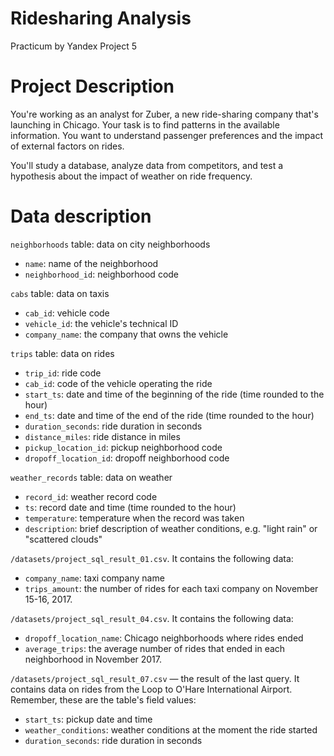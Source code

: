 # Ridesharing Analysis
Practicum by Yandex Project 5

# Project Description
You're working as an analyst for Zuber, a new ride-sharing company that's launching in Chicago. Your task is to find patterns in the available information. You want to understand passenger preferences and the impact of external factors on rides.

You'll study a database, analyze data from competitors, and test a hypothesis about the impact of weather on ride frequency.

# Data description
`neighborhoods` table: data on city neighborhoods
* `name`: name of the neighborhood
* `neighborhood_id`: neighborhood code

`cabs` table: data on taxis
* `cab_id`: vehicle code
* `vehicle_id`: the vehicle's technical ID
* `company_name`: the company that owns the vehicle

`trips` table: data on rides
* `trip_id`: ride code
* `cab_id`: code of the vehicle operating the ride
* `start_ts`: date and time of the beginning of the ride (time rounded to the hour)
* `end_ts`: date and time of the end of the ride (time rounded to the hour)
* `duration_seconds`: ride duration in seconds
* `distance_miles`: ride distance in miles
* `pickup_location_id`: pickup neighborhood code
* `dropoff_location_id`: dropoff neighborhood code

`weather_records` table: data on weather
* `record_id`: weather record code
* `ts`: record date and time (time rounded to the hour)
* `temperature`: temperature when the record was taken
* `description`: brief description of weather conditions, e.g. "light rain" or "scattered clouds"

`/datasets/project_sql_result_01.csv`. It contains the following data:
* `company_name`: taxi company name
* `trips_amount`: the number of rides for each taxi company on November 15-16, 2017.

`/datasets/project_sql_result_04.csv`. It contains the following data:
* `dropoff_location_name`: Chicago neighborhoods where rides ended
* `average_trips`: the average number of rides that ended in each neighborhood in November 2017.

`/datasets/project_sql_result_07.csv` — the result of the last query. It contains data on rides from the Loop to O'Hare International Airport. Remember, these are the table's field values:
* `start_ts`: pickup date and time
* `weather_conditions`: weather conditions at the moment the ride started
* `duration_seconds`: ride duration in seconds